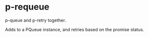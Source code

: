 # p-requeue
p-queue and p-retry together.

Adds to a PQueue instance, and retries based on the promise status.
